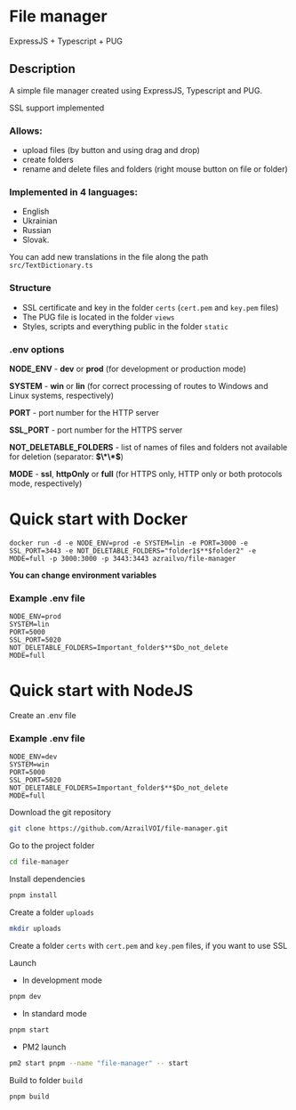 # File manager
ExpressJS + Typescript + PUG

## Description
A simple file manager created using ExpressJS, Typescript and PUG.

SSL support implemented

### Allows:
- upload files (by button and using drag and drop)
- create folders
- rename and delete files and folders (right mouse button on file or folder)

### Implemented in 4 languages: 
- English
- Ukrainian
- Russian
- Slovak. 

You can add new translations in the file along the path `src/TextDictionary.ts`

### Structure
- SSL certificate and key in the folder `certs` (`cert.pem` and `key.pem` files)
- The PUG file is located in the folder `views`
- Styles, scripts and everything public in the folder `static`

### .env options
**NODE_ENV** - **dev** or **prod** (for development or production mode)

**SYSTEM** - **win** or **lin** (for correct processing of routes to Windows and Linux systems, respectively)

**PORT** - port number for the HTTP server

**SSL_PORT** - port number for the HTTPS server

**NOT_DELETABLE_FOLDERS** - list of names of files and folders not available for deletion (separator: **$\*\*$**)

**MODE** - **ssl**, **httpOnly** or **full** (for HTTPS only, HTTP only or both protocols mode, respectively)

# Quick start with Docker

```shell
docker run -d -e NODE_ENV=prod -e SYSTEM=lin -e PORT=3000 -e SSL_PORT=3443 -e NOT_DELETABLE_FOLDERS="folder1$**$folder2" -e MODE=full -p 3000:3000 -p 3443:3443 azrailvo/file-manager
```

**You can change environment variables**

### Example .env file
````
NODE_ENV=prod
SYSTEM=lin
PORT=5000
SSL_PORT=5020
NOT_DELETABLE_FOLDERS=Important_folder$**$Do_not_delete
MODE=full
````

# Quick start with NodeJS

Create an .env file


### Example .env file
````
NODE_ENV=dev
SYSTEM=win
PORT=5000
SSL_PORT=5020
NOT_DELETABLE_FOLDERS=Important_folder$**$Do_not_delete
MODE=full
````

Download the git repository
```sh
git clone https://github.com/AzrailVOI/file-manager.git
```
Go to the project folder
```sh
cd file-manager
```
Install dependencies
```sh
pnpm install
```
Create a folder `uploads`
```sh
mkdir uploads
```
Create a folder `certs` with `cert.pem` and `key.pem` files, if you want to use SSL

Launch
- In development mode
```sh
pnpm dev
```
- In standard mode
```sh
pnpm start
```
- PM2 launch
```sh
pm2 start pnpm --name "file-manager" -- start
```
Build to folder `build`
```sh
pnpm build
```
